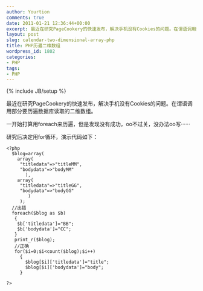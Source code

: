 ```yaml
---
author: Yourtion
comments: true
date: 2011-01-21 12:36:44+00:00
excerpt: 最近在研究PageCookery的快速发布，解决手机没有Cookies的问题。在谓语调用部分要历遍数据库读取的二维数组。一开始打算用foreach来历遍，但是发现没有成功，oo不过关，没办法oo写······研究后决定用for循环，演示代码如下：
layout: post
slug: calendar-two-dimensional-array-php
title: PHP历遍二维数组
wordpress_id: 1802
categories:
- PHP
tags:
- PHP
---
```

{% include JB/setup %}

最近在研究PageCookery的快速发布，解决手机没有Cookies的问题。在谓语调用部分要历遍数据库读取的二维数组。

一开始打算用foreach来历遍，但是发现没有成功，oo不过关，没办法oo写······

研究后决定用for循环，演示代码如下：

```
<?php  
  $blog=array(  
    array(  
     "titledata"=>"titleMM",  
     "bodydata"=>"bodyMM"  
       ),  
    array(  
     "titledata"=>"titleGG",  
     "bodydata"=>"bodyGG"  
        )  
     );  
  //出错  
  foreach($blog as $b)  
   {  
    $b['titledata']="BB";  
    $b['bodydata']="CC";  
   }  
   print_r($blog);  
   //正确  
   for($i=0;$i<count($blog);$i++)  
     {  
       $blog[$i]['titledata']="title";  
       $blog[$i]['bodydata']="body";  
     }  

?>
```

